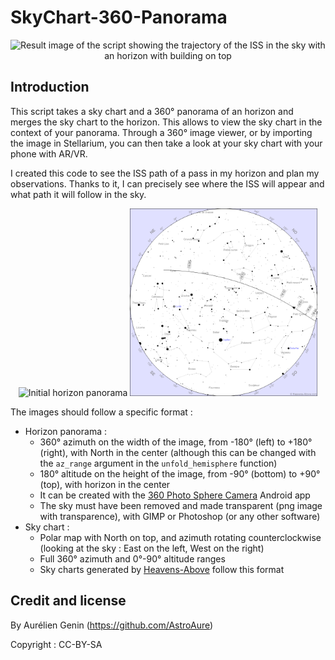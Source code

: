 # SkyChart-360-Panorama

<p align="center"><img src="Images/Sky trace.png" alt="Result image of the script showing the trajectory of the ISS in the sky with an horizon with building on top" width="800" height="auto"></p>

## Introduction

This script takes a sky chart and a 360° panorama of an horizon and merges the sky chart to the horizon. This allows to view the sky chart in the context of your panorama. Through a 360° image viewer, or by importing the image in Stellarium, you can then take a look at your sky chart with your phone with AR/VR.

I created this code to see the ISS path of a pass in my horizon and plan my observations. Thanks to it, I can precisely see where the ISS will appear and what path it will follow in the sky.

<p align="center">
    <img src="Images/Panorama.png" alt="Initial horizon panorama" width="auto" height="300">
    <img src="Images/HeavensAbove.png" alt="Initial sky chart from HeavensAbove" width="auto" height="300">
</p>

The images should follow a specific format :
* Horizon panorama : 
    - 360° azimuth on the width of the image, from -180° (left) to +180° (right), with North in the center (although this can be changed with the `az_range` argument in the `unfold_hemisphere` function)
    - 180° altitude on the height of the image, from -90° (bottom) to +90° (top), with horizon in the center
    - It can be created with the [360 Photo Sphere Camera](https://play.google.com/store/apps/details?id=com.foxpoi.panorama&hl=en_US) Android app
    - The sky must have been removed and made transparent (png image with transparence), with GIMP or Photoshop (or any other software)
* Sky chart :
    - Polar map with North on top, and azimuth rotating counterclockwise (looking at the sky : East on the left, West on the right)
    - Full 360° azimuth and 0°-90° altitude ranges
    - Sky charts generated by [Heavens-Above](https://heavens-above.com) follow this format

 ## Credit and license

By Aurélien Genin (https://github.com/AstroAure)

Copyright : CC-BY-SA
